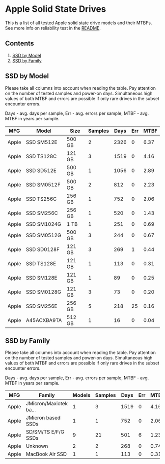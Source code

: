 Apple Solid State Drives
========================

This is a list of all tested Apple solid state drive models and their MTBFs. See
more info on reliability test in the [README](https://github.com/bsdhw/SMART).

Contents
--------

1. [ SSD by Model  ](#ssd-by-model)
2. [ SSD by Family ](#ssd-by-family)

SSD by Model
------------

Please take all columns into account when reading the table. Pay attention on the
number of tested samples and power-on days. Simultaneous high values of both MTBF
and errors are possible if only rare drives in the subset encounter errors.

Days - avg. days per sample,
Err  - avg. errors per sample,
MTBF - avg. MTBF in years per sample.

| MFG       | Model              | Size   | Samples | Days  | Err   | MTBF |
|-----------|--------------------|--------|---------|-------|-------|------|
| Apple     | SSD SM512E         | 500 GB | 2       | 2326  | 0     | 6.37   |
| Apple     | SSD TS128C         | 121 GB | 3       | 1519  | 0     | 4.16   |
| Apple     | SSD SD512E         | 500 GB | 1       | 1056  | 0     | 2.89   |
| Apple     | SSD SM0512F        | 500 GB | 2       | 812   | 0     | 2.23   |
| Apple     | SSD TS256C         | 256 GB | 1       | 752   | 0     | 2.06   |
| Apple     | SSD SM256C         | 256 GB | 1       | 520   | 0     | 1.43   |
| Apple     | SSD SM1024G        | 1 TB   | 1       | 251   | 0     | 0.69   |
| Apple     | SSD SM0512G        | 500 GB | 3       | 244   | 0     | 0.67   |
| Apple     | SSD SD0128F        | 121 GB | 3       | 269   | 1     | 0.44   |
| Apple     | SSD TS128E         | 121 GB | 1       | 113   | 0     | 0.31   |
| Apple     | SSD SM128E         | 121 GB | 1       | 89    | 0     | 0.25   |
| Apple     | SSD SM0128G        | 121 GB | 3       | 73    | 0     | 0.20   |
| Apple     | SSD SM256E         | 256 GB | 5       | 218   | 25    | 0.16   |
| Apple     | A45ACXBA9TA        | 512 GB | 1       | 16    | 0     | 0.04   |

SSD by Family
-------------

Please take all columns into account when reading the table. Pay attention on the
number of tested samples and power-on days. Simultaneous high values of both MTBF
and errors are possible if only rare drives in the subset encounter errors.

Days - avg. days per sample,
Err  - avg. errors per sample,
MTBF - avg. MTBF in years per sample.

| MFG       | Family                 | Models | Samples | Days  | Err   | MTBF |
|-----------|------------------------|--------|---------|-------|-------|------|
| Apple     | JMicron/Maxiotek ba... | 1      | 3       | 1519  | 0     | 4.16   |
| Apple     | JMicron based SSDs     | 1      | 1       | 752   | 0     | 2.06   |
| Apple     | SD/SM/TS E/F/G SSDs    | 9      | 21      | 501   | 6     | 1.23   |
| Apple     | Unknown                | 2      | 2       | 268   | 0     | 0.74   |
| Apple     | MacBook Air SSD        | 1      | 1       | 113   | 0     | 0.31   |
